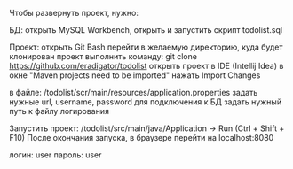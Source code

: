 Чтобы развернуть проект, нужно:

БД:
открыть MySQL Workbench, открыть и запустить скрипт todolist.sql

Проект:
открыть Git Bash
перейти в желаемую директорию, куда будет клонирован проект
выполнить команду:
git clone https://github.com/eradigator/todolist
открыть проект в IDE (Intellij Idea)
в окне "Maven projects need to be imported" нажать Import Changes

в файле:
/todolist/scr/main/resources/application.properties
задать нужные url, username, password для подключения к БД
задать нужный путь к файлу логирования

Запустить проект:
/todolist/src/main/java/Application -> Run (Ctrl + Shift + F10)
После окончания запуска, в браузере перейти на localhost:8080

логин: user
пароль: user